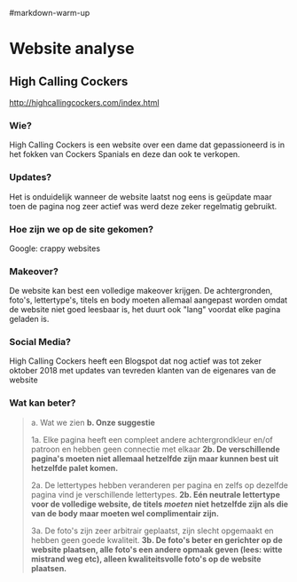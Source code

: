 #markdown-warm-up





# Website analyse


## High Calling Cockers
http://highcallingcockers.com/index.html


### Wie?
High Calling Cockers is een website over een dame dat gepassioneerd is in het fokken van Cockers Spanials en deze dan ook te verkopen.


### Updates?
Het is onduidelijk wanneer de website laatst nog eens is geüpdate maar toen de pagina nog zeer actief was werd deze zeker regelmatig gebruikt.


### Hoe zijn we op de site gekomen?
Google: crappy websites


### Makeover?
De website kan best een volledige makeover krijgen. De achtergronden, foto's, lettertype's, titels en body moeten allemaal aangepast worden omdat de website niet goed leesbaar is, het duurt ook "lang" voordat elke pagina geladen is.


### Social Media?
High Calling Cockers heeft een Blogspot dat nog actief was tot zeker oktober 2018 met updates van tevreden klanten van de eigenares van de website


### Wat kan beter?
>
>a. Wat we zien
>**b. Onze suggestie**
>
>1a. Elke pagina heeft een compleet andere achtergrondkleur en/of patroon en hebben geen connectie met elkaar
>**2b. De verschillende pagina's moeten niet allemaal hetzelfde zijn maar kunnen best uit hetzelfde palet komen.**
>
>2a. De lettertypes hebben veranderen per pagina en zelfs op dezelfde pagina vind je verschillende lettertypes.
>**2b. Eén neutrale lettertype voor de volledige website, de titels *moeten* niet hetzelfde zijn als die van de body maar moeten wel complimentair zijn.**
>
>3a. De foto's zijn zeer arbitrair geplaatst, zijn slecht opgemaakt en hebben geen goede kwaliteit.
>**3b. De foto's beter en gerichter op de website plaatsen, alle foto's een andere opmaak geven (lees: witte mistrand weg etc), alleen kwaliteitsvolle foto's op de website plaatsen.**



